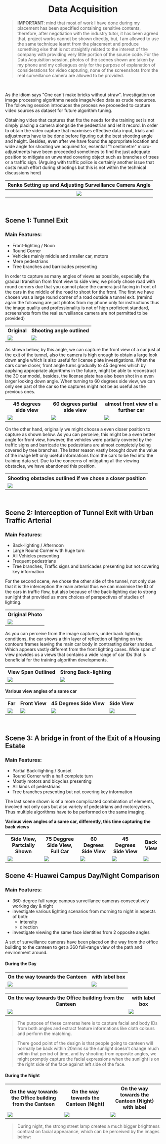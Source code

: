 # <center>**Data Acquisition**</center> 

> **IMPORTANT**: mind that most of work I have done during my placement has been specified containing sensitive contents, therefore, after negotiation with the industry tutor, it has been agreed that, project works cannot be shown directly, but, I am allowed to use the same technique learnt from the placement and produce something else that is not straightly related to the interest of the company with providing very little portion of the source code. For the Data Acquisition session, photos of the scenes shown are taken by my phone and my colleagues only for the purpose of explanation of considerations for video capturing, none of the screenshots from the real surveillance camera are allowed to be provided.

</br>

As the idiom says "One can't make bricks without straw". Investigation on image processing algorithms needs image/video data as crude resources. The following session introduces the process we proceeded to capture video sources as dataset for future algorithm tuning.

Obtaining video that captures that fits the needs for the training set is not simply placing a camera alongside the pedestrian and let it record. In order to obtain the video capture that maximises effective data input, trials and adjustments have to be done before figuring out the best shooting angle and height. Besides, even after we have found the appropriate location and wide angle for shooting we acquired for, essential "1 centimetre" micro-adjustments have been proceeded sometimes to find the just adequate position to mitigate an unwanted covering object such as branches of trees or a traffic sign. (Arguing with traffic police is certainly another issue that costs much effort during shootings but this is not within the technical discussions here)

<table>
  	<tr>
    	<th>Renke Setting up and Adjusting Surveillance Camera Angle</th>
  	</tr>
	<tr>
		<th><img src="renke_adjustCamera.jpg" /></th>
	</tr>
</table>

</br>

## Scene 1: Tunnel Exit

### Main Features:

- Front-lighting / Noon
- Round Corner
- Vehicles mainly middle and smaller car, motors
- Mere pedestrians
- Tree branches and barricades presenting

In order to capture as many angles of views as possible, especially the gradual transition from front view to side view, we priorly chose road with round corners due that you cannot place the camera just facing in front of the cars in the middle of the road to shoot for the front. The first we have chosen was a large round corner of a road outside a tunnel exit. (remind again the following are just photos from my phone only for instructions thus the image quality and professionality is not of high proficient standard, screenshots from the real surveillance camera are not permitted to be provided)

<table>
  	<tr>
    	<th>Original</th>
    	<th>Shooting angle outlined</th>
  	</tr>
  	<tr>
    	<td><img src="tunnel_exit/tunnel_exit_3people.jpg"></td>
    	<td><img src="tunnel_exit/tunnel_exit_3people_labelled.jpg"></td>
  	</tr>
</table>

As shown below, by this angle, we can capture the front view of a car just at the exit of the tunnel, also the camera is high enough to obtain a large look down angle which is also useful for license plate investigations. When the cars come closer, front angle turns gradually to 45 degrees which by applying appropriate algorithms in the future, might be able to reconstruct the 3D car model, besides, the license plate has also been shot in a even larger looking down angle. When turning to 60 degrees side view, we can only see part of the car so the captures might not be as useful as the previous ones.

<table>
  	<tr>
    	<th>45 degrees side view</th>
    	<th>60 degrees partial side view</th>
    	<th>almost front view of a further car</th>
  	</tr>
  	<tr>
    	<td><img src="tunnel_exit/1_45degree_sideView.jpg"></td>
    	<td><img src="tunnel_exit/2_60degree_partialSideView.jpg"></td>
    	<td><img src="tunnel_exit/3_almost_frontView.jpg"></td>
  	</tr>
</table>

On the other hand, originally we might choose a even closer position to capture as shown below. As you can perceive, this might be a even better angle for front view, however, the vehicles were partially covered by the traffic signs and barricade the pedestrians are almost completely being covered by tree branches. The latter reason vastly brought down the value of the image left only useful informations from the cars to be fed into the training data set. Due to the concerns of mitigating all the viewing obstacles, we have abandoned this position.

<table>
  	<tr>
    	<th>Shooting obstacles outlined if we chose a closer position</th>
  	</tr>
  	<tr>
    	<td><img src="tunnel_exit/obstacles.jpg"></td>
  	</tr>
</table>

</br>

## Scene 2: Interception of Tunnel Exit with Urban Traffic Arterial

### Main Features:

- Back-lighting / Afternoon
- Large Round Corner with huge turn
- All Vehicles presenting
- Frequent pedestrians
- Tree branches, Traffic signs and barricades presenting but not covering key information

For the second scene, we chose the other side of the tunnel, not only due that it is the interception the main  arterial thus we can maximise the ID of the cars in traffic flow, but also because of the back-lighting due to strong sunlight that provided us more choices of perspectives of studies of lighting. 

<table>
  	<tr>
    	<th>Original Photo</th>
  	</tr>
  	<tr>
		<td>
			<img src="interception_back-light/main_road_back-light.png">
		</td>
	</tr>
</table>

As you can perceive from the image captures, under back lighting conditions, the car shows a thin layer of reflection of lighting on the contours frames leaving the main car body in contrasting darker shades. Which appears vastly different from the front lighting cases. Wide span of view provides us a views that contains a wide range of car IDs that is beneficial for the training algorithm developments.

<table>
  	<tr>
    	<th>View Span Outlined</th>
    	<th>Strong Back-lighting</th>
  	</tr>
  	<tr>
		<td>
			<img src="interception_back-light/main_road_back-light_labelled1.png">
		</td>
		<td>
			<img src="interception_back-light/main_road_back-light_labelled2.png">
		</td>
  	</tr>
</table>

**Various view angles of a same car**

<table>
  	<tr>
    	<th>Far</th>
    	<th>Front View</th>
    	<th>45 Degrees Side View</th>
    	<th>Side View</th>
  	</tr>
  	<tr>
		<td>
			<img src="interception_back-light/turning2.jpg">
		</td>
		<td>
			<img src="interception_back-light/turning3.jpg">
		</td>
		<td>
			<img src="interception_back-light/turning4.jpg">
		</td>
		<td>
			<img src="interception_back-light/turning5.jpg">
		</td>
  	</tr>
</table>

</br>

## Scene 3: A bridge in front of the Exit of a Housing Estate

### Main Features:

- Partial Back-lighting / Sunset
- Round Corner with a half complete turn
- Mostly motors and bicycles presenting
- All kinds of pedestrians
- Tree branches presenting but not covering key information

The last scene shown is of a more complicated combination of elements, involved not only cars but also variety of pedestrians and motorcyclers. Thus multiple algorithms have to be performed on the same imaging. 

**Various view angles of a same car, differently, this time capturing the back views**

<table>
  	<tr>
    	<th>Side View, Partcially Shown</th>
    	<th>75 Deggree Side View, Full Car</th>
    	<th>60 Degrees Side View</th>
    	<th>45 Degrees Side View</th>
    	<th>Back View</th>
  	</tr>
  	<tr>
		<td><img src="bridge/turning1.jpg"></td>
		<td><img src="bridge/turning2.jpg"></td>
		<td><img src="bridge/turning3.jpg"></td>
		<td><img src="bridge/turning4.jpg"></td>
		<td><img src="bridge/turning5.jpg"></td>
  	</tr>
</table>

## Scene 4: Huawei Campus Day/Night Comparison

### Main Features: 

- 360-degree full range campus surveillance cameras consecutively working day & night
- investigate various lighting scenarios from morning to night in aspects of both:
	- intensity
	- direction
- investigate viewing the same face identities from 2 opposite angles

A set of surveillance cameras have been placed on the way from the office building to the canteen to get a 360 full-range view of the path and environment around.

#### During the Day

<table>
  	<tr>
    	<th>On the way towards the Canteen</th>
    	<th>with label box</th>
  	</tr>
  	<tr>
		<td><img src="campus_day_night/day_towardsCateen.jpg"></td>
		<td><img src="campus_day_night/day_towardsCateen_label.jpg"></td>
  	</tr>
</table>
<table>
  	<tr>
    	<th>On the way towards the Office building from the Canteen</th>
    	<th>with label box</th>
  	</tr>
  	<tr>
		<td><img src="campus_day_night/day_towardsOffice.jpg"></td>
		<td><img src="campus_day_night/day_towardsOffice_label.jpg"></td>
  	</tr>
</table>

> The purpose of these cameras here is to capture facial and body IDs from both angles and extract feature informations like cloth colours and perform the matching.

> There good point of the design is that people going to canteen will normally be back within 20mins so the sunlight doesn't change much within that period of time, and by shooting from opposite angles, we might promptly capture the facial expressions when the sunlight is on the right side of the face against left side of the face.

#### During the Night

<table>
  	<tr>
    	<th>On the way towards the Office building from the Canteen</th>
    	<th>On the way towards the Canteen (Night)</th>
    	<th>On the way towards the Canteen (Night) with label</th>
  	</tr>
  	<tr>
		<td><img src="campus_day_night/night_towardsOffice.jpg"></td>
		<td><img src="campus_day_night/night_towardsCateen.jpg"></td>
		<td><img src="campus_day_night/night_towardsCateen_label.jpg"></td>
  	</tr>
</table>

> During night, the strong street lamp creates a much bigger brightness contrast on facial appearance, which can be perceived by the images below:

